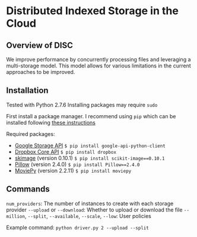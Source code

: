 # Distributed Indexed Storage in the Cloud

## Overview of DISC
We improve performance by concurrently processing files and leveraging a multi-storage model. This model allows for various limitations in the current approaches to be improved.

## Installation
Tested with Python 2.7.6
Installing packages may require `sudo`

First install a package manager. I recommend using `pip` which can be installed following [these instructions](https://pip.pypa.io/en/stable/installing.html)

Required packages:
- [Google Storage API](https://developers.google.com/api-client-library/python/start/installation) `$ pip install google-api-python-client`
- [Dropbox Core API](https://www.dropbox.com/developers/core/sdks/python) `$ pip install dropbox`
- [skimage](http://scikit-image.org) (version 0.10.1) `$ pip install scikit-image==0.10.1`
- [Pillow](http://pillow.readthedocs.org/) (version 2.4.0) `$ pip install Pillow==2.4.0`
- [MoviePy](http://zulko.github.io/moviepy/) (version 2.2.11) `$ pip install moviepy`

## Commands
`num_providers`: The number of instances to create with each storage provider
`--upload` or `--download`: Whether to upload or download the file
`--million`, `--split`, `--available`, `--scale`, `--low`: User policies

Example command: `python driver.py 2 --upload --split`